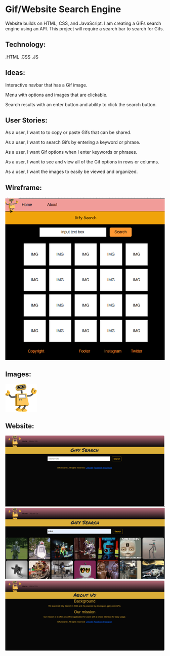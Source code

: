 # Gif/Website Search Engine


Website builds on HTML, CSS, and JavaScript. I am creating a GIFs search engine using an API. This project will require a search bar to
search for Gifs.


## Technology:

.HTML
.CSS
.JS


## Ideas:

Interactive navbar that has a Gif image.

Menu with options and images that are clickable.

Search results with an enter button and ability to click the search button.


## User Stories:

As a user, I want to to copy or paste Gifs that can be shared.

As a user, I want to search Gifs by entering a keyword or phrase.

As a user, I want Gif options when I enter keywords or phrases.

As a user, I want to see and view all of the Gif options in rows or columns.

As a user, I want the images to easily be viewed and organized.


## Wireframe:
![Wireframe](<project02_pics/Wireframe_search_engine.png>)



## Images:
![Images](<project02_pics/robot01.png>)

## Website:
![Website](<project02_pics/Gify_search_website01.png>)
![Website](<project02_pics/Gify_search_website.png>)
![Website](<project02_pics/Gify_search_website_aboutus01.png>)
